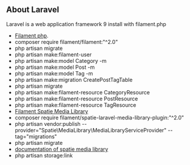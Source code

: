 
## About Laravel

Laravel is a web application framework 9 install with filament.php

- [Filament php](https://filamentphp.com/).
- composer require filament/filament:"^2.0"
- php artisan migrate
- php artisan make:filament-user
- php artisan make:model Category -m
- php artisan make:model Post -m 
- php artisan make:model Tag -m
- php artisan make:migration CreatePostTagTable
- php artisan migrate
- php artisan make:filament-resource CategoryResource
- php artisan make:filament-resource PostResource
- php artisan make:filament-resource TagResource
- [Filament Spatie Media Library](https://filamentphp.com/plugins/spatie-media-library)
- composer require filament/spatie-laravel-media-library-plugin:"^2.0"
- php artisan vendor:publish --provider="Spatie\MediaLibrary\MediaLibraryServiceProvider" --tag="migrations"
- php artisan migrate
- [documentation of spatie media library](https://spatie.be/docs/laravel-medialibrary/v10/basic-usage/preparing-your-model)
- php artisan storage:link

